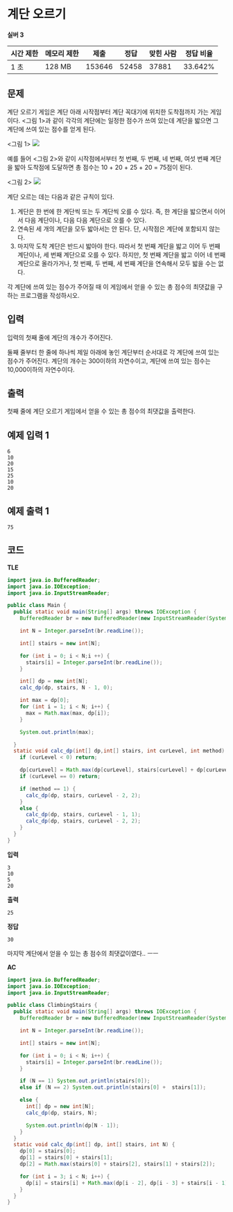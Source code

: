 # 계단 오르기

**실버 3**

|시간 제한|	메모리 제한|	제출|	정답	|맞힌 사람|	정답 비율|
|---|---|---|---|---|---|
|1 초|	128 MB	|153646	|52458	|37881|	33.642%|

## 문제

계단 오르기 게임은 계단 아래 시작점부터 계단 꼭대기에 위치한 도착점까지 가는 게임이다. <그림 1>과 같이 각각의 계단에는 일정한 점수가 쓰여 있는데 계단을 밟으면 그 계단에 쓰여 있는 점수를 얻게 된다.

<그림 1>
![](https://upload.acmicpc.net/7177ea45-aa8d-4724-b256-7b84832c9b97/-/preview/)

예를 들어 <그림 2>와 같이 시작점에서부터 첫 번째, 두 번째, 네 번째, 여섯 번째 계단을 밟아 도착점에 도달하면 총 점수는 10 + 20 + 25 + 20 = 75점이 된다.

<그림 2>
![](https://upload.acmicpc.net/f00b6121-1c25-492e-9bc0-d96377c586b0/-/preview/)

계단 오르는 데는 다음과 같은 규칙이 있다.

1. 계단은 한 번에 한 계단씩 또는 두 계단씩 오를 수 있다. 즉, 한 계단을 밟으면서 이어서 다음 계단이나, 다음 다음 계단으로 오를 수 있다.
2. 연속된 세 개의 계단을 모두 밟아서는 안 된다. 단, 시작점은 계단에 포함되지 않는다.
3. 마지막 도착 계단은 반드시 밟아야 한다.
따라서 첫 번째 계단을 밟고 이어 두 번째 계단이나, 세 번째 계단으로 오를 수 있다. 하지만, 첫 번째 계단을 밟고 이어 네 번째 계단으로 올라가거나, 첫 번째, 두 번째, 세 번째 계단을 연속해서 모두 밟을 수는 없다.

각 계단에 쓰여 있는 점수가 주어질 때 이 게임에서 얻을 수 있는 총 점수의 최댓값을 구하는 프로그램을 작성하시오.

## 입력 

입력의 첫째 줄에 계단의 개수가 주어진다.

둘째 줄부터 한 줄에 하나씩 제일 아래에 놓인 계단부터 순서대로 각 계단에 쓰여 있는 점수가 주어진다. 계단의 개수는 300이하의 자연수이고, 계단에 쓰여 있는 점수는 10,000이하의 자연수이다.

## 출력 

첫째 줄에 계단 오르기 게임에서 얻을 수 있는 총 점수의 최댓값을 출력한다.

## 예제 입력 1

```
6
10
20
15
25
10
20
```

## 예제 출력 1

```
75
```

## 코드 

**TLE**

```java
import java.io.BufferedReader;
import java.io.IOException;
import java.io.InputStreamReader;

public class Main {
  public static void main(String[] args) throws IOException {
    BufferedReader br = new BufferedReader(new InputStreamReader(System.in));

    int N = Integer.parseInt(br.readLine());

    int[] stairs = new int[N];

    for (int i = 0; i < N;i ++) {
      stairs[i] = Integer.parseInt(br.readLine());
    }

    int[] dp = new int[N];
    calc_dp(dp, stairs, N - 1, 0);

    int max = dp[0];
    for (int i = 1; i < N; i++) {
      max = Math.max(max, dp[i]);
    }

    System.out.println(max);

  }
  static void calc_dp(int[] dp,int[] stairs, int curLevel, int method) {
    if (curLevel < 0) return;

    dp[curLevel] = Math.max(dp[curLevel], stairs[curLevel] + dp[curLevel + method]);
    if (curLevel == 0) return;

    if (method == 1) {
      calc_dp(dp, stairs, curLevel - 2, 2);
    }
    else {
      calc_dp(dp, stairs, curLevel - 1, 1);
      calc_dp(dp, stairs, curLevel - 2, 2);
    }
  }
}
```

**입력**

```
3
10
5
20
```

**출력**
```
25
```

**정답**
```
30
```

마지막 계단에서 얻을 수 있는 총 점수의 최댓값이였다.. ㅡㅡ 

**AC**

```java
import java.io.BufferedReader;
import java.io.IOException;
import java.io.InputStreamReader;

public class ClimbingStairs {
  public static void main(String[] args) throws IOException {
    BufferedReader br = new BufferedReader(new InputStreamReader(System.in));

    int N = Integer.parseInt(br.readLine());

    int[] stairs = new int[N];

    for (int i = 0; i < N; i++) {
      stairs[i] = Integer.parseInt(br.readLine());
    }

    if (N == 1) System.out.println(stairs[0]);
    else if (N == 2) System.out.println(stairs[0] +  stairs[1]);

    else {
      int[] dp = new int[N];
      calc_dp(dp, stairs, N);

      System.out.println(dp[N - 1]);
    }
  }
  static void calc_dp(int[] dp, int[] stairs, int N) {
    dp[0] = stairs[0];
    dp[1] = stairs[0] + stairs[1];
    dp[2] = Math.max(stairs[0] + stairs[2], stairs[1] + stairs[2]);

    for (int i = 3; i < N; i++) {
      dp[i] = stairs[i] + Math.max(dp[i - 2], dp[i - 3] + stairs[i - 1]);
    }
  }
}
```